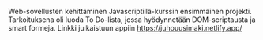 Web-sovellusten kehittäminen Javascriptillä-kurssin ensimmäinen projekti. Tarkoituksena oli luoda To Do-lista, jossa hyödynnetään DOM-scriptausta ja smart formeja. Linkki julkaistuun appiin https://juhouusimaki.netlify.app/
